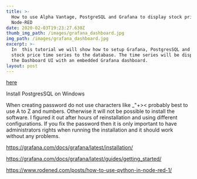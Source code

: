 ```yaml
---
title: >-
  How to use Alpha Vantage, PostgreSQL and Grafana to display stock prices in
  Node-RED
date: 2020-02-03T19:23:27.630Z
thumb_img_path: /images/grafana_dashboard.jpg
img_path: /images/grafana_dashboard.jpg
excerpt: >-
  In  this tutorial we will show how to setup Grafana, PostgresSQL and write
  stock price time series to the database. The time series will be displayed in
  the Dashboard UI with an embedded Grafana dashboard. 
layout: post
---
```


<meta name="description" content="In  this tutorial we will show how to setup Grafana, PostgresSQL and write stock price time series to the database. The time series will be displayed in the Dashboard UI with an embedded Grafana dashboard. ">

<meta name="keywords" content="run python scripts, libraries, virtual environments, node-red, rodened editor, demonstration flow, integromat, zapier">

<a href="https://gist.github.com/dexterlabora/1bffe6808d37bd96cce283939983e758" target="_blank">here</a>

Install PostgresSQL on Windows

When creating password do not use characters like _"+>< probably best to use A to Z
and numbers. Otherwise it will not be possible to install the software. 
I figured it out after hours of reinstallation and using different configurations. 
If you fix the password then it is only important to have administrators rights when 
running the installation and it should work without any problems.

https://grafana.com/docs/grafana/latest/installation/

https://grafana.com/docs/grafana/latest/guides/getting_started/

https://www.rodened.com/posts/how-to-use-python-in-node-red-1/
